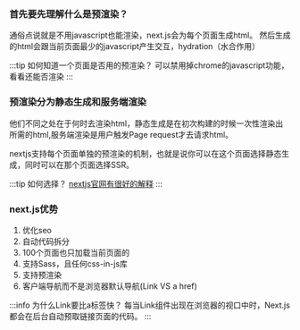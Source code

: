### 首先要先理解什么是预渲染？

通俗点说就是不用javascript也能渲染，next.js会为每个页面生成html。
然后生成的html会跟当前页面最少的javascript产生交互，hydration（水合作用）

:::tip 如何知道一个页面是否用的预渲染？
可以禁用掉chrome的javascript功能，看看还能否渲染
:::

### 预渲染分为静态生成和服务端渲染

他们不同之处在于何时去渲染html，静态生成是在初次构建的时候一次性渲染出所需的html,服务端渲染是用户触发Page request才去请求html。

nextjs支持每个页面单独的预渲染的机制，也就是说你可以在这个页面选择静态生成，同时可以在那个页面选择SSR。

:::tip 如何选择？
[nextjs官网有很好的解释](https://www.nextjs.cn/learn/basics/data-fetching/two-forms)
:::

### next.js优势

1. 优化seo
2. 自动代码拆分
3. 100个页面也只加载当前页面的
4. 支持Sass，且任何css-in-js库
5. 支持预渲染
6. 客户端导航而不是浏览器默认导航(Link VS a href)

:::info 为什么Link要比a标签快？
每当Link组件出现在浏览器的视口中时，Next.js 都会在后台自动预取链接页面的代码。
:::
